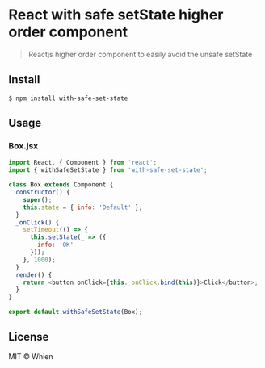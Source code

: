 # React with safe setState higher order component

> Reactjs higher order component to easily avoid the unsafe setState

## Install

```
$ npm install with-safe-set-state
```

## Usage

### Box.jsx

```js
import React, { Component } from 'react';
import { withSafeSetState } from 'with-safe-set-state';

class Box extends Component {
  constructor() {
    super();
    this.state = { info: 'Default' };
  }
  _onClick() {
    setTimeout(() => {
      this.setState(_ => ({
        info: 'OK'
      }));
    }, 1000);
  }
  render() {
    return <button onClick={this._onClick.bind(this)}>Click</button>;
  }
}

export default withSafeSetState(Box);
```

## License

MIT © Whien
